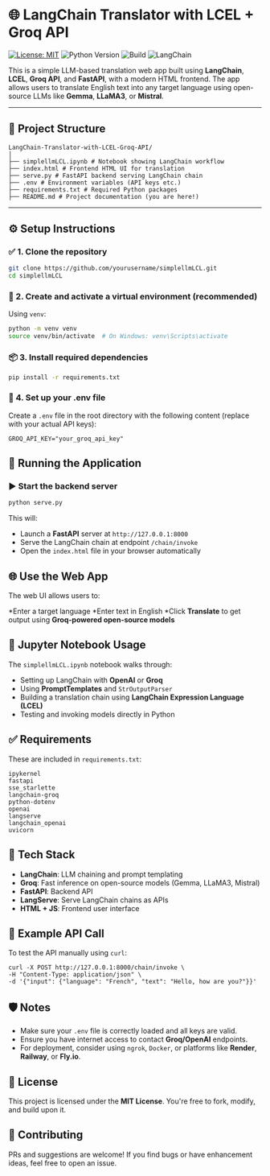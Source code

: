 # 🌐 LangChain Translator with LCEL + Groq API

[![License: MIT](https://img.shields.io/badge/License-MIT-yellow.svg)](https://opensource.org/licenses/MIT)
![Python Version](https://img.shields.io/badge/python-3.10%2B-blue)
![Build](https://img.shields.io/badge/build-passing-brightgreen)
![LangChain](https://img.shields.io/badge/LangChain-Enabled-orange)

This is a simple LLM-based translation web app built using **LangChain**, **LCEL**, **Groq API**, and **FastAPI**, with a modern HTML frontend. The app allows users to translate English text into any target language using open-source LLMs like **Gemma**, **LLaMA3**, or **Mistral**.

---

## 📁 Project Structure

```
LangChain-Translator-with-LCEL-Groq-API/
│
├── simplellmLCL.ipynb # Notebook showing LangChain workflow
├── index.html # Frontend HTML UI for translation
├── serve.py # FastAPI backend serving LangChain chain
├── .env # Environment variables (API keys etc.)
├── requirements.txt # Required Python packages
├── README.md # Project documentation (you are here!)
```

---

## ⚙️ Setup Instructions

### ✅ 1. Clone the repository

```bash
git clone https://github.com/yourusername/simplellmLCL.git
cd simplellmLCL
```

### 🐍 2. Create and activate a virtual environment (recommended)
Using `venv`:

```bash
python -m venv venv
source venv/bin/activate  # On Windows: venv\Scripts\activate
```

### 📦 3. Install required dependencies

```bash
pip install -r requirements.txt
```

### 🔑 4. Set up your .env file
Create a `.env` file in the root directory with the following content (replace with your actual API keys):

```
GROQ_API_KEY="your_groq_api_key"
```

## 🚀 Running the Application
### ▶️ Start the backend server

```bash
python serve.py
```

This will:
* Launch a **FastAPI** server at `http://127.0.0.1:8000`
* Serve the LangChain chain at endpoint `/chain/invoke`
* Open the `index.html` file in your browser automatically

## 🌐 Use the Web App

The web UI allows users to:

*Enter a target language
*Enter text in English
*Click **Translate** to get output using **Groq-powered open-source models**

## 📓 Jupyter Notebook Usage

The `simplellmLCL.ipynb` notebook walks through:

* Setting up LangChain with **OpenAI** or **Groq**
* Using **PromptTemplates** and `StrOutputParser`
* Building a translation chain using **LangChain Expression Language (LCEL)**
* Testing and invoking models directly in Python

## ✅ Requirements
These are included in `requirements.txt`:
```
ipykernel
fastapi
sse_starlette
langchain-groq
python-dotenv
openai
langserve
langchain_openai
uvicorn
```

## 🧠 Tech Stack

* **LangChain**: LLM chaining and prompt templating
* **Groq**: Fast inference on open-source models (Gemma, LLaMA3, Mistral)
* **FastAPI**: Backend API
* **LangServe**: Serve LangChain chains as APIs
* **HTML + JS**: Frontend user interface

## 📌 Example API Call

To test the API manually using `curl`:

```
curl -X POST http://127.0.0.1:8000/chain/invoke \
-H "Content-Type: application/json" \
-d '{"input": {"language": "French", "text": "Hello, how are you?"}}'
```

## 🛡️ Notes

* Make sure your `.env` file is correctly loaded and all keys are valid.
* Ensure you have internet access to contact **Groq/OpenAI** endpoints.
* For deployment, consider using `ngrok`, `Docker`, or platforms like **Render**, **Railway**, or **Fly.io**.

## 📄 License
This project is licensed under the **MIT License**. You're free to fork, modify, and build upon it.

## 🤝 Contributing
PRs and suggestions are welcome! If you find bugs or have enhancement ideas, feel free to open an issue.


